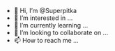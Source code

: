 - 👋 Hi, I’m @Superpitka
- 👀 I’m interested in ...
- 🌱 I’m currently learning ...
- 💞️ I’m looking to collaborate on ...
- 📫 How to reach me ...

<!---
Superpitka/Superpitka is a ✨ special ✨ repository because its `README.md` (this file) appears on your GitHub profile.
You can click the Preview link to take a look at your changes.
--->
